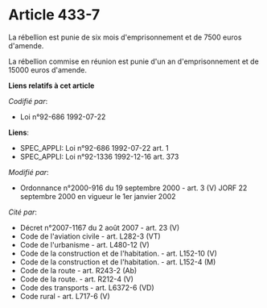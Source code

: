 # Article 433-7

La rébellion est punie de six mois d'emprisonnement et de 7500 euros d'amende.

La rébellion commise en réunion est punie d'un an d'emprisonnement et de 15000 euros d'amende.

**Liens relatifs à cet article**

_Codifié par_:

  - Loi n°92-686 1992-07-22

**Liens**:

  - SPEC_APPLI: Loi n°92-686 1992-07-22 art. 1
  - SPEC_APPLI: Loi n°92-1336 1992-12-16 art. 373

_Modifié par_:

  - Ordonnance n°2000-916 du 19 septembre 2000 - art. 3 (V) JORF 22 septembre 2000 en vigueur le 1er janvier 2002

_Cité par_:

  - Décret n°2007-1167 du 2 août 2007 - art. 23 (V)
  - Code de l'aviation civile - art. L282-3 (VT)
  - Code de l'urbanisme - art. L480-12 (V)
  - Code de la construction et de l'habitation. - art. L152-10 (V)
  - Code de la construction et de l'habitation. - art. L152-4 (M)
  - Code de la route - art. R243-2 (Ab)
  - Code de la route. - art. R212-4 (V)
  - Code des transports - art. L6372-6 (VD)
  - Code rural - art. L717-6 (V)
